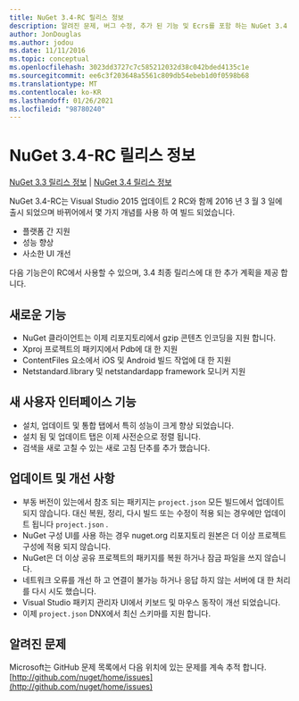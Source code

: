 ```yaml
---
title: NuGet 3.4-RC 릴리스 정보
description: 알려진 문제, 버그 수정, 추가 된 기능 및 Ecrs를 포함 하는 NuGet 3.4 RC에 대 한 릴리스 정보입니다.
author: JonDouglas
ms.author: jodou
ms.date: 11/11/2016
ms.topic: conceptual
ms.openlocfilehash: 3023dd3727c7c585212032d38c042bded4135c1e
ms.sourcegitcommit: ee6c3f203648a5561c809db54ebeb1d0f0598b68
ms.translationtype: MT
ms.contentlocale: ko-KR
ms.lasthandoff: 01/26/2021
ms.locfileid: "98780240"
---
```

# <a name="nuget-34-rc-release-notes"></a>NuGet 3.4-RC 릴리스 정보

[NuGet 3.3 릴리스 정보](../release-notes/nuget-3.3.md)  |  [NuGet 3.4 릴리스 정보](../release-notes/nuget-3.4.md)

NuGet 3.4-RC는 Visual Studio 2015 업데이트 2 RC와 함께 2016 년 3 월 3 일에 출시 되었으며 바뀌어에서 몇 가지 개념를 사용 하 여 빌드 되었습니다.

* 플랫폼 간 지원
* 성능 향상
* 사소한 UI 개선

다음 기능은이 RC에서 사용할 수 있으며, 3.4 최종 릴리스에 대 한 추가 계획을 제공 합니다.

## <a name="new-features"></a>새로운 기능

* NuGet 클라이언트는 이제 리포지토리에서 gzip 콘텐츠 인코딩을 지원 합니다.
* Xproj 프로젝트의 패키지에서 Pdb에 대 한 지원
* ContentFiles 요소에서 iOS 및 Android 빌드 작업에 대 한 지원
* Netstandard.library 및 netstandardapp framework 모니커 지원

## <a name="new-user-interface-features"></a>새 사용자 인터페이스 기능

* 설치, 업데이트 및 통합 탭에서 특히 성능이 크게 향상 되었습니다.
* 설치 됨 및 업데이트 탭은 이제 사전순으로 정렬 됩니다.
* 검색을 새로 고칠 수 있는 새로 고침 단추를 추가 했습니다.

## <a name="updates-and-improvements"></a>업데이트 및 개선 사항

* 부동 버전이 있는에서 참조 되는 패키지는 `project.json` 모든 빌드에서 업데이트 되지 않습니다. 대신 복원, 정리, 다시 빌드 또는 수정이 적용 되는 경우에만 업데이트 됩니다 `project.json` .
* NuGet 구성 UI를 사용 하는 경우 nuget.org 리포지토리 원본은 더 이상 프로젝트 구성에 적용 되지 않습니다.
* NuGet은 더 이상 공유 프로젝트의 패키지를 복원 하거나 잠금 파일을 쓰지 않습니다.
* 네트워크 오류를 개선 하 고 연결이 불가능 하거나 응답 하지 않는 서버에 대 한 처리를 다시 시도 했습니다.
* Visual Studio 패키지 관리자 UI에서 키보드 및 마우스 동작이 개선 되었습니다.
* 이제 `project.json` DNX에서 최신 스키마를 지원 합니다.

## <a name="known-issues"></a>알려진 문제

Microsoft는 GitHub 문제 목록에서 다음 위치에 있는 문제를 계속 추적 합니다. [http://github.com/nuget/home/issues](http://github.com/nuget/home/issues)